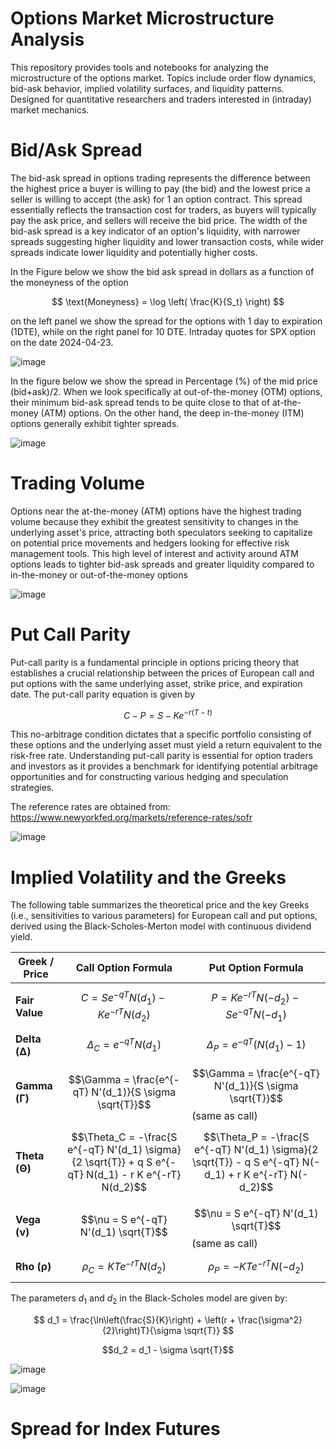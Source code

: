 # Options Market Microstructure Analysis

This repository provides tools and notebooks for analyzing the microstructure of the options market. Topics include order flow dynamics, bid-ask behavior, implied volatility surfaces, and liquidity patterns. Designed for quantitative researchers and traders interested in (intraday) market mechanics.

# Bid/Ask Spread

The bid-ask spread in options trading represents the difference between the highest price a buyer is willing to pay (the bid) and the lowest price a seller is willing to accept (the ask) for 1  an option contract. This spread essentially reflects the transaction cost for traders, as buyers will typically pay the ask price, and sellers will receive the bid price. The width of the bid-ask spread is a key indicator of an option's liquidity, with narrower spreads suggesting higher liquidity and lower transaction costs, while wider spreads indicate lower liquidity and potentially higher costs. 

In the Figure below we show the bid ask spread in dollars as a function of the moneyness of the option

$$ \text{Moneyness} = \log \left( \frac{K}{S_t} \right) $$ 

on the left panel we show the spread for the options with 1 day to expiration (1DTE), while on the right panel for 10 DTE. Intraday quotes for SPX option on the date 2024-04-23.

![image](https://github.com/user-attachments/assets/84c4a485-aa16-4fee-93db-ccd09fc25e57)


In the figure below we show the spread in Percentage (%) of the mid price (bid+ask)/2.  When we look specifically at out-of-the-money (OTM) options, their minimum bid-ask spread tends to be quite close to that of at-the-money (ATM) options. On the other hand, the deep in-the-money (ITM) options generally exhibit tighter spreads.

![image](https://github.com/user-attachments/assets/88dfc7cc-e8fa-4419-b657-935988c2393e)


# Trading Volume

Options near the at-the-money (ATM) options have the highest trading volume because they exhibit the greatest sensitivity to changes in the underlying asset's price, attracting both speculators seeking to capitalize on potential price movements and hedgers looking for effective risk management tools. This high level of interest and activity around ATM options leads to tighter bid-ask spreads and greater liquidity compared to in-the-money or out-of-the-money options

![image](https://github.com/user-attachments/assets/179347c1-726c-499e-a268-0731b3f7bdc2)


# Put Call Parity

Put-call parity is a fundamental principle in options pricing theory that establishes a crucial relationship between the prices of European call and put options with the same underlying asset, strike price, and expiration  date. The put-call parity equation is given by

$$ C - P = S - K e^{-r(T-t)}$$

This no-arbitrage condition dictates that a specific portfolio consisting of these options and the underlying asset must yield a return equivalent to the risk-free rate. Understanding put-call parity is essential for option traders and investors as it provides a benchmark for identifying potential arbitrage opportunities and for constructing various hedging and speculation strategies.

The reference rates are obtained from:
https://www.newyorkfed.org/markets/reference-rates/sofr

![image](https://github.com/user-attachments/assets/4b5081b9-8029-4f20-9fc9-2839a8501a3d)


# Implied Volatility and the Greeks

The following table summarizes the theoretical price and the key Greeks (i.e., sensitivities to various parameters) for European call and put options, derived using the Black-Scholes-Merton model with continuous dividend yield.

| Greek / Price | Call Option Formula                                                                                 | Put Option Formula                                                                                  |
|---------------|------------------------------------------------------------------------------------------------------|------------------------------------------------------------------------------------------------------|
| **Fair Value**| $$C = S e^{-qT} N(d_1) - K e^{-rT} N(d_2)$$                                                           | $$P = K e^{-rT} N(-d_2) - S e^{-qT} N(-d_1)$$                                                         |
| **Delta (Δ)** | $$\Delta_C = e^{-qT} N(d_1)$$                                                                         | $$\Delta_P = e^{-qT} (N(d_1) - 1)$$                                                                   |
| **Gamma (Γ)** | $$\Gamma = \frac{e^{-qT} N'(d_1)}{S \sigma \sqrt{T}}$$                                                | $$\Gamma = \frac{e^{-qT} N'(d_1)}{S \sigma \sqrt{T}}$$ (same as call)                               |
| **Theta (Θ)** | $$\Theta_C = -\frac{S e^{-qT} N'(d_1) \sigma}{2 \sqrt{T}} + q S e^{-qT} N(d_1) - r K e^{-rT} N(d_2)$$ | $$\Theta_P = -\frac{S e^{-qT} N'(d_1) \sigma}{2 \sqrt{T}} - q S e^{-qT} N(-d_1) + r K e^{-rT} N(-d_2)$$ |
| **Vega (ν)**  | $$\nu = S e^{-qT} N'(d_1) \sqrt{T}$$                                                                  | $$\nu = S e^{-qT} N'(d_1) \sqrt{T}$$ (same as call)                                                 |
| **Rho (ρ)**   | $$\rho_C = K T e^{-rT} N(d_2)$$                                                                       | $$\rho_P = -K T e^{-rT} N(-d_2)$$                                                                    |

The parameters $d_1$ and $d_2$ in the Black-Scholes model are given by:

$$ d_1 = \frac{\ln\left(\frac{S}{K}\right) + \left(r + \frac{\sigma^2}{2}\right)T}{\sigma \sqrt{T}} $$

$$d_2 = d_1 - \sigma \sqrt{T}$$




![image](https://github.com/user-attachments/assets/54bd1ba2-d214-43b3-8996-adf44990855d)

![image](https://github.com/user-attachments/assets/5d0d1476-29ec-40ba-8464-d039f2eeb1d0)




# Spread for Index Futures








